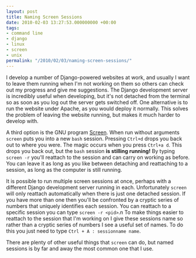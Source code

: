 ```yaml
---
layout: post
title: Naming Screen Sessions
date: 2010-02-03 13:27:53.000000000 +00:00
tags:
- command line
- django
- linux
- screen
- unix
permalink: "/2010/02/03/naming-screen-sessions/"
---
```

I develop a number of Django-powered websites at work, and usually I want to leave them running when I'm not
working on them so others can check out my progress and give me suggestions. The Django development server is
incredibly useful when developing, but it's not detached from the terminal so as soon as you log out the
server gets switched off. One alternative is to run the website under Apache, as you would deploy it normally.
This solves the problem of leaving the website running, but makes it much harder to develop with.

A third option is the GNU program [Screen](http://www.gnu.org/software/screen/). When run without arguments
`screen` puts you into a new `bash` session. Pressing `Ctrl+d` drops you back out to where you were. The magic
occurs when you press `Ctrl+a d`. This drops you back out, but the `bash` session **is stilling running!**
By typing `screen -r` you'll reattach to the session and can carry on working as before. You can leave it as
long as you like between detaching and reattaching to a session, as long as the computer is still running.

It is possible to run multiple screen sessions at once, perhaps with a different Django development server
running in each. Unfortunately `screen` will only reattach automatically when there is just one detached
session. If you have more than one then you'll be confronted by a cryptic series of numbers that uniquely
identifies each session. You can reattach to a specific session you can type `screen -r <pid>`.n To make
things easier to reattach to the session that I'm working on I give these sessions name so rather than a
cryptic series of numbers I see a useful set of names. To do this you just need to type `Ctrl + A :
sessionname name`.

There are plenty of other useful things that `screen` can do, but named sessions is by far and away the most
common one that I use.
<!--more-->

